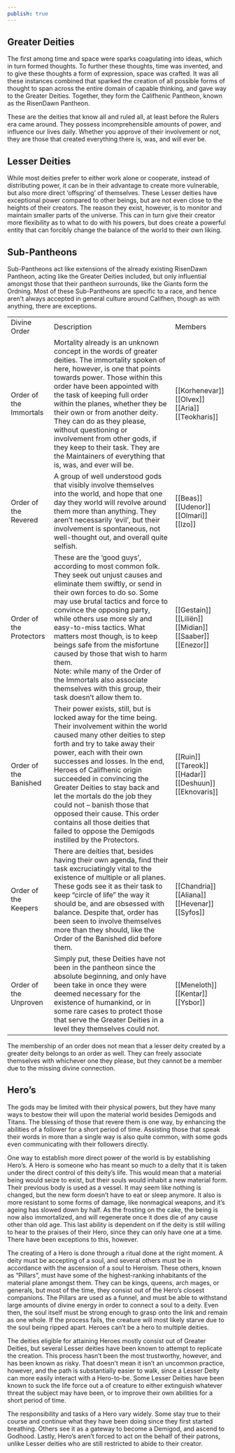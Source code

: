 ```yaml
---
publish: true
---
```


## Greater Deities

The first among time and space were sparks coagulating into ideas, which in turn formed thoughts. To further these thoughts, time was invented, and to give these thoughts a form of expression, space was crafted. It was all these instances combined that sparked the creation of all possible forms of thought to span across the entire domain of capable thinking, and gave way to the Greater Deities. Together, they form the Califhenic Pantheon, known as the RisenDawn Pantheon.

These are the deities that know all and ruled all, at least before the Rulers era came around. They possess incomprehensible amounts of power, and influence our lives daily. Whether you approve of their involvement or not, they are those that created everything there is, was, and will ever be.
## Lesser Deities

While most deities prefer to either work alone or cooperate, instead of distributing power, it can be in their advantage to create more vulnerable, but also more direct ‘offspring’ of themselves. These Lesser deities have exceptional power compared to other beings, but are not even close to the heights of their creators. The reason they exist, however, is to monitor and maintain smaller parts of the universe. This can in turn give their creator more flexibility as to what to do with his powers, but does create a powerful entity that can forcibly change the balance of the world to their own liking.
## Sub-Pantheons

Sub-Pantheons act like extensions of the already existing RisenDawn Pantheon, acting like the Greater Deities included, but only influential amongst those that their pantheon surrounds, like the Giants form the Ordning. Most of these Sub-Pantheons are specific to a race, and hence aren’t always accepted in general culture around Califhen, though as with anything, there are exceptions.

|   |   |   |
|---|---|---|
|Divine Order|Description|Members|
|Order of the Immortals|Mortality already is an unknown concept in the words of greater deities. The immortality spoken of here, however, is one that points towards power. Those within this order have been appointed with the task of keeping full order within the planes, whether they be their own or from another deity. They can do as they please, without questioning or involvement from other gods, if they keep to their task. They are the Maintainers of everything that is, was, and ever will be.|[[Korhenevar]]<br>[[Olvex]]<br>[[Aria]]<br>[[Teokharis]]|
|Order of the Revered|A group of well understood gods that visibly involve themselves into the world, and hope that one day they world will revolve around them more than anything. They aren’t necessarily ‘evil’, but their involvement is spontaneous, not well-thought out, and overall quite selfish.|[[Beas]]<br>[[Udenor]]<br>[[Olmari]]<br>[[Izo]]|
|Order of the Protectors|These are the ‘good guys’, according to most common folk. They seek out unjust causes and eliminate them swiftly, or send in their own forces to do so. Some may use brutal tactics and force to convince the opposing party, while others use more sly and easy-to-miss tactics. What matters most though, is to keep beings safe from the misfortune caused by those that wish to harm them.  <br>Note: while many of the Order of the Immortals also associate themselves with this group, their task doesn’t allow them to.|[[Gestain]]<br>[[Liliën]]<br>[[Midian]]<br>[[Saaber]]<br>[[Enezor]]|
|Order of the Banished|Their power exists, still, but is locked away for the time being. Their involvement within the world caused many other deities to step forth and try to take away their power, each with their own successes and losses. In the end, Heroes of Califhenic origin succeeded in convincing the Greater Deities to stay back and let the mortals do the job they could not – banish those that opposed their cause. This order contains all those deities that failed to oppose the Demigods instilled by the Protectors.|[[Ruin]]<br>[[Tareok]]<br>[[Hadar]]<br>[[Deshuun]]<br>[[Eknovaris]]|
|Order of the Keepers|There are deities that, besides having their own agenda, find their task excruciatingly vital to the existence of multiple or all planes. These gods see it as their task to keep “circle of life” the way it should be, and are obsessed with balance. Despite that, order has been seen to involve themselves more than they should, like the Order of the Banished did before them.|[[Chandria]]<br>[[Aliana]]<br>[[Hevenar]]<br>[[Syfos]]|
|Order of the Unproven|Simply put, these Deities have not been in the pantheon since the absolute beginning, and only have been take in once they were deemed necessary for the existence of humankind, or in some rare cases to protect those that serve the Greater Deities in a level they themselves could not.|[[Meneloth]]<br>[[Kentar]]<br>[[Ysbor]]|

The membership of an order does not mean that a lesser deity created by a greater deity belongs to an order as well. They can freely associate themselves with whichever one they please, but they cannot be a member due to the missing divine connection.
## Hero’s

The gods may be limited with their physical powers, but they have many ways to bestow their will upon the material world besides Demigods and Titans. The blessing of those that revere them is one way, by enhancing the abilities of a follower for a short period of time. Assisting those that speak their words in more than a single way is also quite common, with some gods even communicating with their followers directly. 

One way to establish more direct power of the world is by establishing Hero’s. A Hero is someone who has meant so much to a deity that it is taken under the direct control of this deity’s life. This would mean that a material being would seize to exist, but their souls would inhabit a new material form. Their previous body is used as a vessel. It may seem like nothing is changed, but the new form doesn’t have to eat or sleep anymore. It also is more resistant to some forms of damage, like nonmagical weapons, and it’s ageing has slowed down by half. As the frosting on the cake, the being is now also immortalized, and will regenerate once it does die of any cause other than old age. This last ability is dependent on if the deity is still willing to hear to the praises of their Hero, since they can only have one at a time. There have been exceptions to this, however.

The creating of a Hero is done through a ritual done at the right moment. A deity must be accepting of a soul, and several others must be in accordance with the ascension of a soul to Heroism. These others, known as “Pillars”, must have some of the highest-ranking inhabitants of the material plane amongst them. They can be kings, queens, arch mages, or generals, but most of the time, they consist out of the Hero’s closest companions. The Pillars are used as a funnel, and must be able to withstand large amounts of divine energy in order to connect a soul to a deity. Even then, the soul itself must be strong enough to grasp onto the link and remain as one whole. If the process fails, the creature will most likely starve due to the soul being ripped apart. Heroes can’t be a hero to multiple deities.

The deities eligible for attaining Heroes mostly consist out of Greater Deities, but several Lesser deities have been known to attempt to replicate the creation. This process hasn’t been the most trustworthy, however, and has been known as risky. That doesn’t mean it isn’t an uncommon practice, however, and the path is substantially easier to walk, since a Lesser Deity can more easily interact with a Hero-to-be. Some Lesser Deities have been known to suck the life force out a of creature to either extinguish whatever threat the subject may have been, or to improve their own abilities for a short period of time. 

The responsibility and tasks of a Hero vary widely. Some stay true to their course and continue what they have been doing since they first started breathing. Others see it as a gateway to become a Demigod, and ascend to Godhood. Lastly, Hero’s aren’t forced to act on the behalf of their patrons, unlike Lesser deities who are still restricted to abide to their creator.